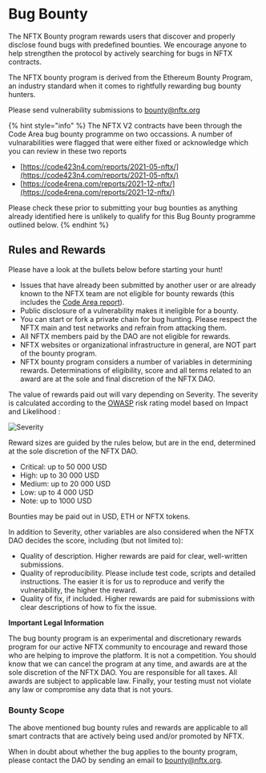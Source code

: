 # Bug Bounty

The NFTX Bounty program rewards users that discover and properly disclose found bugs with predefined bounties. We encourage anyone to help strengthen the protocol by actively searching for bugs in NFTX contracts.

The NFTX bounty program is derived from the Ethereum Bounty Program, an industry standard when it comes to rightfully rewarding bug bounty hunters.

Please send vulnerability submissions to [bounty@nftx.org](mailto:bounty@nftx.org)

{% hint style="info" %}
The NFTX V2 contracts have been through the Code Area bug bounty programme on two occassions. A number of vulnarabilities were flagged that were either fixed or acknowledge which you can review in these two reports

* [https://code423n4.com/reports/2021-05-nftx/](https://code423n4.com/reports/2021-05-nftx/)
* [https://code4rena.com/reports/2021-12-nftx/](https://code4rena.com/reports/2021-12-nftx/)

Please check these prior to submitting your bug bounties as anything already identified here is unlikely to qualify for this Bug Bounty programme outlined below.
{% endhint %}

## Rules and Rewards

Please have a look at the bullets below before starting your hunt!

* Issues that have already been submitted by another user or are already known to the NFTX team are not eligible for bounty rewards (this includes the [Code Area report](https://code423n4.com/reports/2021-05-nftx/)).
* Public disclosure of a vulnerability makes it ineligible for a bounty.
* You can start or fork a private chain for bug hunting. Please respect the NFTX main and test networks and refrain from attacking them.
* All NFTX members paid by the DAO are not eligible for rewards.
* NFTX websites or organizational infrastructure in general, are NOT part of the bounty program.
* NFTX bounty program considers a number of variables in determining rewards. Determinations of eligibility, score and all terms related to an award are at the sole and final discretion of the NFTX DAO.

The value of rewards paid out will vary depending on Severity. The severity is calculated according to the [OWASP](https://www.owasp.org/index.php/OWASP\_Risk\_Rating\_Methodology) risk rating model based on Impact and Likelihood :

![Severity](https://lh3.googleusercontent.com/B-RaTD0aLBUht3y-NEPSja8vhSyncCHm28gWdE2uIjEfYjL4ceG9kEbcSR2n5IBAExH8uj57jamcoI6eY\_ewLfRGBaIdZQD9dYGoQ56rDFA1WGYFEC9JIKRWHjGpog9yYL6OvvVt)

Reward sizes are guided by the rules below, but are in the end, determined at the sole discretion of the NFTX DAO.

* Critical: up to 50 000 USD
* High: up to 30 000 USD
* Medium: up to 20 000 USD
* Low: up to 4 000 USD
* Note: up to 1000 USD

Bounties may be paid out in USD, ETH or NFTX tokens.

In addition to Severity, other variables are also considered when the NFTX DAO decides the score, including (but not limited to):

* Quality of description. Higher rewards are paid for clear, well-written submissions.
* Quality of reproducibility. Please include test code, scripts and detailed instructions. The easier it is for us to reproduce and verify the vulnerability, the higher the reward.
* Quality of fix, if included. Higher rewards are paid for submissions with clear descriptions of how to fix the issue.

**Important Legal Information**

The bug bounty program is an experimental and discretionary rewards program for our active NFTX community to encourage and reward those who are helping to improve the platform. It is not a competition. You should know that we can cancel the program at any time, and awards are at the sole discretion of the NFTX DAO. You are responsible for all taxes. All awards are subject to applicable law. Finally, your testing must not violate any law or compromise any data that is not yours.

### Bounty Scope

The above mentioned bug bounty rules and rewards are applicable to all smart contracts that are actively being used and/or promoted by NFTX.

When in doubt about whether the bug applies to the bounty program, please contact the DAO by sending an email to [bounty@nftx.org](mailto:bounty@nftx.org).
